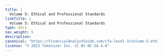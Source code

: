 ```yaml
---
title: |
  Volume 5: Ethical and Professional Standards
linkTitle: |
  Volume 5: Ethical and Professional Standards
type: docs
nav_weight: 5
description: 
canonical: "https://FinancialAnalystGuide.com/cfa-level-3/volume-5-ethical-and-professional-standards/"
license: "© 2023 Tokenizer Inc. CC BY-NC-SA 4.0"
---
```

